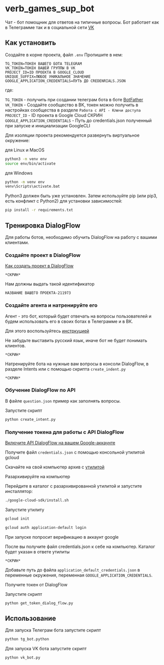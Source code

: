 # verb_games_sup_bot

Чат - бот помощник для ответов на типичные вопросы. Бот работает как в Телеграмме так и в
социальной сети [VK](https://vk.com/)


## Как установить

Создайте в корне проекта, файл `.env` Пропишите в нем:

```
TG_TOKEN=ТОКЕН ВАШЕГО БОТА TELEGRAM
VK_TOKEN=ТОКЕН ВАШЕЙ ГРУППЫ В VK
PROJECT_ID=ID ПРОЕКТА В GOOGLE_CLOUD
UNIQUE_SUFFIX=ЛЮБОЕ УНИКАЛЬНОЕ ЗНАЧЕНИЕ
GOOGLE_APPLICATION_CREDENTIALS=ПУТЬ ДО CREDENRIALS.JSON
```
где:

`TG_TOKEN` - получить при создании телеграм бота в боте [BotFather](https://t.me/BotFather)
`VK_TOKEN` - Создайте сообщество в ВК, токен можно получить в настройках сообщества в разделе `Работа с API - Ключи доступа`
`PROJECT_ID` - ID проекта в Google Cloud
СКРИН
`GOOGLE_APPLICATION_CREDENTIALS` - Путь до credentials.json полученный при запуске и инициализации GoogleCLI

Для изоляции проекта рекомендуется развернуть виртуальное окружение:

для Linux и MacOS
```bash
python3 -m venv env
source env/bin/activate
```

для Windows
```bash
python -m venv env
venv\Scripts\activate.bat
```

Python3 должен быть уже установлен. Затем используйте pip (или pip3, есть конфликт с Python2) для установки зависимостей:

```bash
pip install -r requirements.txt
```


## Тренировка DialogFlow

Для работы ботов, необходимо обучить DialogFlow на работу с вашими клиентами.

### Создайте проект в DialogFlow

[Как создать проект в DialogFlow](https://cloud.google.com/dialogflow/es/docs/quick/setup)

`*СКРИН*`

Нам должны выдать такой идентификатор 
```
НАЗВАНИЕ ВАШЕГО ПРОЕКТА-211973
```

### Создайте агента и натренируйте его

Агент - это бот, который будет отвечать на вопросы пользователей и будем использовать его в своих ботах в Телеграмме и в ВК.

Для этого воспользуйтесь [инстркуцией](ttps://cloud.google.com/dialogflow/es/docs/quick/build-agent)

Не забудьте выставить русский язык, иначе бот не будет понимать клиентов.

`*СКРИН*`

Натренируйте бота на нужные вам вопросы в консоли DialogFlow, в разделе Intents или с помощью скрипта `create_indent.py`

`*СКРИН*`

### Обучение DialogFlow по API

В файле ``question.json`` пример как заполнять вопросы.

Запустите скрипт

```bash
python create_intent.py
```

### Получение токена для работы с API DialogFlow

[Включите API DialogFlow на вашем Google-аккаунте](https://cloud.google.com/dialogflow/es/docs/quick/setup#api)

Получите файл `credentials.json` с помощью консольной утилитой gcloud
    
Скачайте на свой компьютер архив с [утилитой](https://cloud.google.com/sdk/docs/install)

Разархивируйте на компьютер

Перейдите в каталог с разархивированной утилитой и запустите инсталлятор:

```bash
./google-cloud-sdk/install.sh
```

Запустите утилиту
```bash
gcloud init

gcloud auth application-default login
```

При запуске попросит верификацию в аккаунт google

После вы получите файл credentials.json к себе на компьютер. Каталог будет указан в ответе утилиты

`*СКРИН*`

Добавьте путь до файла `application_default_credentials.json` в переменные окружения, переменная `GOOGLE_APPLICATION_CREDENTIALS`.

Получите токен от DialogFlow

Запустите скрипт 

```bash
python get_token_dialog_flow.py
```


## Использование

Для запуска Телеграм бота запустите скрипт

```bash
python tg_bot.python
```

Для запуска VK бота запустите скрипт

```bash
python vk_bot.py
```
